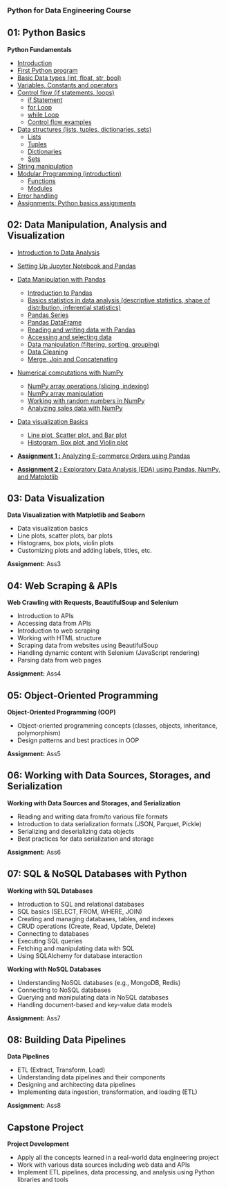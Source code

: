 ### Python for Data Engineering Course

## 01: Python Basics
**Python Fundamentals**
- [Introduction](https://github.com/behnamyazdan/PythonForDataEngineeringCourse/blob/main/01-PythonBasics/00-Introductoin.md)
- [First Python program](https://github.com/behnamyazdan/PythonForDataEngineeringCourse/blob/main/01-PythonBasics/01-FirstStep.md)
- [Basic Data types (int, float, str, bool)](https://github.com/behnamyazdan/PythonForDataEngineeringCourse/blob/main/01-PythonBasics/02-DataTypes.md)
- [Variables, Constants and operators](https://github.com/behnamyazdan/PythonForDataEngineeringCourse/blob/main/01-PythonBasics/03-Variables_ContstantsAndOperators.md)
- [Control flow (if statements, loops)](https://github.com/behnamyazdan/PythonForDataEngineeringCourse/blob/main/01-PythonBasics/04-01-ControlFlow(intro).md)
  - [if Statement](https://github.com/behnamyazdan/PythonForDataEngineeringCourse/blob/main/01-PythonBasics/04-02-ControlFlow(if%20statement).md)
  - [for Loop](https://github.com/behnamyazdan/PythonForDataEngineeringCourse/blob/main/01-PythonBasics/04-03-ControlFlow(for%20loop).md)
  - [while Loop](https://github.com/behnamyazdan/PythonForDataEngineeringCourse/blob/main/01-PythonBasics/04-04-ControlFlow(while%20loop).md)
  - [Control flow examples](https://github.com/behnamyazdan/PythonForDataEngineeringCourse/blob/main/01-PythonBasics/04-06-ControlFlow(examples).md)
- [Data structures (lists, tuples, dictionaries, sets)](https://github.com/behnamyazdan/PythonForDataEngineeringCourse/blob/main/01-PythonBasics/05-01-DataStructure(intro).md)
  - [Lists](https://github.com/behnamyazdan/PythonForDataEngineeringCourse/blob/main/01-PythonBasics/05-02-DataStructure(list).md)
  - [Tuples](https://github.com/behnamyazdan/PythonForDataEngineeringCourse/blob/main/01-PythonBasics/05-03-DataStructure(tuple).md)
  - [Dictionaries](https://github.com/behnamyazdan/PythonForDataEngineeringCourse/blob/main/01-PythonBasics/05-04-DataStructure(dictionaries).md)
  - [Sets](https://github.com/behnamyazdan/PythonForDataEngineeringCourse/blob/main/01-PythonBasics/05-05-DataStructure(sets).md)
- [String manipulation](https://github.com/behnamyazdan/PythonForDataEngineeringCourse/blob/main/01-PythonBasics/06-StringManipulation.md)
- [Modular Programming (introduction)](https://github.com/behnamyazdan/PythonForDataEngineeringCourse/blob/main/01-PythonBasics/07-01-ModularProgramming.md)
  - [Functions](https://github.com/behnamyazdan/PythonForDataEngineeringCourse/blob/main/01-PythonBasics/07-02-Functions.md)
  - [Modules](https://github.com/behnamyazdan/PythonForDataEngineeringCourse/blob/main/01-PythonBasics/07-03-Modules.md)
- [Error handling](https://github.com/behnamyazdan/PythonForDataEngineeringCourse/blob/main/01-PythonBasics/08-ErrorHandling.md)
- [Assignments: Python basics assignments](https://github.com/behnamyazdan/PythonForDataEngineeringCourse/blob/main/01-PythonBasics/PythonBasicsAssignments.md)

## 02: Data Manipulation, Analysis and Visualization
- [Introduction to Data Analysis](https://github.com/behnamyazdan/PythonForDataEngineeringCourse/blob/main/02-DataManipulationAndAnalysis/01-IntroductopnToDataAnalysis.md)
- [Setting Up Jupyter Notebook and Pandas](https://github.com/behnamyazdan/PythonForDataEngineeringCourse/blob/main/02-DataManipulationAndAnalysis/02-SettingUpJupyterNotebookandPandas.md)
- [Data Manipulation with Pandas](https://github.com/behnamyazdan/PythonForDataEngineeringCourse/blob/main/02-DataManipulationAndAnalysis/03-IntroductionToPandas.md)
  - [Introduction to Pandas](https://github.com/behnamyazdan/PythonForDataEngineeringCourse/blob/main/02-DataManipulationAndAnalysis/03-IntroductionToPandas.md)
  - [Basics statistics in data analysis (descriptive statistics, shape of distribution, inferential statistics)](https://github.com/behnamyazdan/PythonForDataEngineeringCourse/blob/main/02-DataManipulationAndAnalysis/04-BasicStatisticsinDataAnalysis.md)
  - [Pandas Series](https://github.com/behnamyazdan/PythonForDataEngineeringCourse/blob/main/02-DataManipulationAndAnalysis/05-PandasSeries.md)
  - [Pandas DataFrame](https://github.com/behnamyazdan/PythonForDataEngineeringCourse/blob/main/02-DataManipulationAndAnalysis/06-PandasDataframe.md)
  - [Reading and writing data with Pandas](https://github.com/behnamyazdan/PythonForDataEngineeringCourse/blob/main/02-DataManipulationAndAnalysis/07-ReadingAndWritingData.md)
  - [Accessing and selecting data](https://github.com/behnamyazdan/PythonForDataEngineeringCourse/blob/main/02-DataManipulationAndAnalysis/08-AcceccingAndSelectingData.md)
  - [Data manipulation (filtering, sorting, grouping)](https://github.com/behnamyazdan/PythonForDataEngineeringCourse/blob/main/02-DataManipulationAndAnalysis/09-DataManipulation.md)
  - [Data Cleaning](https://github.com/behnamyazdan/PythonForDataEngineeringCourse/blob/main/02-DataManipulationAndAnalysis/10-DataCleaning.md)
  - [Merge, Join and Concatenating](https://github.com/behnamyazdan/PythonForDataEngineeringCourse/blob/main/02-DataManipulationAndAnalysis/11-Merge-JoinAndConcat.md)
- [Numerical computations with NumPy](https://github.com/behnamyazdan/PythonForDataEngineeringCourse/blob/main/02-DataManipulationAndAnalysis/12-IntroductionToNumpy.md)
  - [NumPy array operations (slicing, indexing)](https://github.com/behnamyazdan/PythonForDataEngineeringCourse/blob/main/02-DataManipulationAndAnalysis/13-NumpyArrayOperations.md)
  - [NumPy array manipulation](https://github.com/behnamyazdan/PythonForDataEngineeringCourse/blob/main/02-DataManipulationAndAnalysis/14-NumpyArrayManipulation.md)
  - [Working with random numbers in NumPy](https://github.com/behnamyazdan/PythonForDataEngineeringCourse/blob/main/02-DataManipulationAndAnalysis/15-WorkingWithRandomNumbersInNumpy.md)
  - [Analyzing sales data with NumPy](https://github.com/behnamyazdan/PythonForDataEngineeringCourse/blob/main/02-DataManipulationAndAnalysis/16-AnalyzingSalesDatawithNumPy.md)
- [Data visualization Basics](https://github.com/behnamyazdan/PythonForDataEngineeringCourse/blob/main/02-DataManipulationAndAnalysis/17-DataVisualizationBasics.md)
  - [Line plot, Scatter plot, and Bar plot](https://github.com/behnamyazdan/PythonForDataEngineeringCourse/blob/main/02-DataManipulationAndAnalysis/18-LinePlots-ScatterPlots-Bar%20Plots.md)
  - [Histogram, Box plot, and Violin plot](https://github.com/behnamyazdan/PythonForDataEngineeringCourse/blob/main/02-DataManipulationAndAnalysis/19-Histograms-BoxPlots-ViolinPlots.md)
  
- [**Assignment 1 :** Analyzing E-commerce Orders using Pandas](https://github.com/behnamyazdan/PythonForDataEngineeringCourse/blob/main/02-DataManipulationAndAnalysis/PythonDataAnalysisAssignments.md)
- [**Assignment 2 :** Exploratory Data Analysis (EDA) using Pandas, NumPy, and Matplotlib](https://github.com/behnamyazdan/PythonForDataEngineeringCourse/blob/main/02-DataManipulationAndAnalysis/PythonDataAnalysisAssignments.md)


## 03: Data Visualization
**Data Visualization with Matplotlib and Seaborn**
- Data visualization basics
- Line plots, scatter plots, bar plots
- Histograms, box plots, violin plots
- Customizing plots and adding labels, titles, etc.

**Assignment:** Ass3

## 04: Web Scraping & APIs
**Web Crawling with Requests, BeautifulSoup and Selenium**
- Introduction to APIs
- Accessing data from APIs
- Introduction to web scraping
- Working with HTML structure
- Scraping data from websites using BeautifulSoup
- Handling dynamic content with Selenium (JavaScript rendering)
- Parsing data from web pages

**Assignment:** Ass4


## 05: Object-Oriented Programming
**Object-Oriented Programming (OOP)**
- Object-oriented programming concepts (classes, objects, inheritance, polymorphism)
- Design patterns and best practices in OOP

**Assignment:** Ass5

## 06: Working with Data Sources, Storages, and Serialization
**Working with Data Sources and Storages, and Serialization**
- Reading and writing data from/to various file formats
- Introduction to data serialization formats (JSON, Parquet, Pickle)
- Serializing and deserializing data objects
- Best practices for data serialization and storage

**Assignment:** Ass6

## 07: SQL & NoSQL Databases with Python
**Working with SQL Databases**
- Introduction to SQL and relational databases
- SQL basics (SELECT, FROM, WHERE, JOIN)
- Creating and managing databases, tables, and indexes
- CRUD operations (Create, Read, Update, Delete)
- Connecting to databases
- Executing SQL queries
- Fetching and manipulating data with SQL
- Using SQLAlchemy for database interaction

**Working with NoSQL Databases**
- Understanding NoSQL databases (e.g., MongoDB, Redis)
- Connecting to NoSQL databases
- Querying and manipulating data in NoSQL databases
- Handling document-based and key-value data models

**Assignment:** Ass7

## 08: Building Data Pipelines
**Data Pipelines**
- ETL (Extract, Transform, Load)
- Understanding data pipelines and their components
- Designing and architecting data pipelines
- Implementing data ingestion, transformation, and loading (ETL)

**Assignment:** Ass8

##  Capstone Project
**Project Development**
- Apply all the concepts learned in a real-world data engineering project
- Work with various data sources including web data and APIs
- Implement ETL pipelines, data processing, and analysis using Python libraries and tools